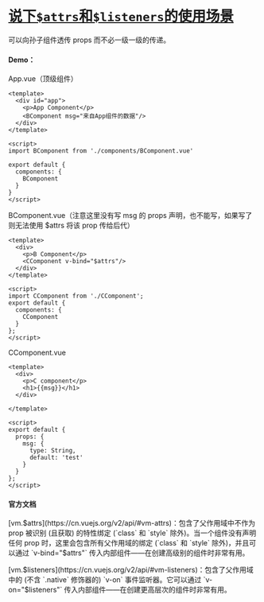 # [说下`$attrs`和`$listeners`的使用场景](https://github.com/haizlin/fe-interview/issues/461)

可以向孙子组件透传 props 而不必一级一级的传递。

#### Demo：

App.vue（顶级组件）

```vue
<template>
  <div id="app">
    <p>App Component</p>
    <BComponent msg="来自App组件的数据"/>
  </div>
</template>

<script>
import BComponent from './components/BComponent.vue'

export default {
  components: {
    BComponent
  }
}
</script>
```

BComponent.vue（注意这里没有写 msg 的 props 声明，也不能写，如果写了则无法使用 $attrs 将该 prop 传给后代）

```vue
<template>
  <div>
    <p>B Component</p>
    <CComponent v-bind="$attrs"/>
  </div>
</template>

<script>
import CComponent from './CComponent';
export default {
  components: {
    CComponent
  }
};
</script>
```

CComponent.vue

```vue
<template>
  <div>
    <p>C component</p>
    <h1>{{msg}}</h1>
  </div>
  
</template>

<script>
export default {
  props: {
    msg: {
      type: String,
      default: 'test'
    }
  }
};
</script>
```



#### 官方文档

[vm.$attrs](https://cn.vuejs.org/v2/api/#vm-attrs)：包含了父作用域中不作为 prop 被识别 (且获取) 的特性绑定 (`class` 和 `style` 除外)。当一个组件没有声明任何 prop 时，这里会包含所有父作用域的绑定 (`class` 和 `style` 除外)，并且可以通过 `v-bind="$attrs"` 传入内部组件——在创建高级别的组件时非常有用。

[vm.$listeners](https://cn.vuejs.org/v2/api/#vm-listeners)：包含了父作用域中的 (不含 `.native` 修饰器的) `v-on` 事件监听器。它可以通过 `v-on="$listeners"` 传入内部组件——在创建更高层次的组件时非常有用。
